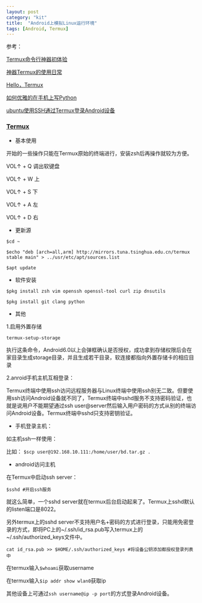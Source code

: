```yaml
---
layout: post
category: "kit"
title:  "Android上模拟Linux运行环境"
tags: [Android, Termux]
---
```


参考：

[Termux命令行神器初体验](https://www.sfantree.com/termux_01)

[神器Termux的使用日常](https://www.jianshu.com/p/5c8678cef499)

[Hello，Termux](http://tonybai.com/2017/11/09/hello-termux/)

[如何优雅的在手机上写Python](http://www.hackbase.com/article-216177-1.html)

[ubuntu使用SSH通过Termux登录Android设备](http://blog.csdn.net/jy1690229913/article/details/78348440)

### [Termux](https://termux.com/)

- 基本使用

开始的一些操作只能在Termux原始的终端进行，安装zsh后再操作就较为方便。

VOL↑ + Q  调出软键盘

VOL↑ + W  上

VOL↑ + S  下

VOL↑ + A  左

VOL↑ + D  右

- 更新源

`$cd ~`

`$echo "deb [arch=all,arm] http://mirrors.tuna.tsinghua.edu.cn/termux stable main" > ../usr/etc/apt/sources.list`

`$apt update`

- 软件安装

`$pkg install zsh vim openssh openssl-tool curl zip dnsutils`

`$pkg install git clang python`

- 其他

1.启用外置存储

`termux-setup-storage`

执行这条命令，Android6.0以上会弹框确认是否授权，成功拿到存储权限后会在家目录生成storage目录，并且生成若干目录，软连接都指向外置存储卡的相应目录

2.anroid手机主机互相登录：

Termux终端中使用ssh访问远程服务器与Linux终端中使用ssh别无二致。但要使用ssh访问Android设备就不同了，Termux终端中sshd服务不支持密码验证，也就是说用户不能期望通过ssh user@server然后输入用户密码的方式从别的终端访问Android设备。Termux终端中sshd只支持密钥验证。

- 手机登录主机：

如主机ssh一样使用：

比如： `$scp user@192.168.10.111:/home/user/bd.tar.gz .`

- android访问主机

在Termux中启动ssh server：

`$sshd #开启ssh服务`

就这么简单，一个sshd server就在termux后台启动起来了。Termux上sshd默认的listen端口是8022。

另外termux上的sshd server不支持用户名+密码的方式进行登录，只能用免密登录的方式，即将PC上的~/.ssh/id_rsa.pub写入termux上的~/.ssh/authorized_keys文件中。

`cat id_rsa.pub >> $HOME/.ssh/authorized_keys #将设备公钥添加都授权登录列表中`

在termux输入`$whoami`获取username

在termux输入`$ip addr show wlan0`获取ip

其他设备上可通过`ssh username@ip -p port`的方式登录Android设备。